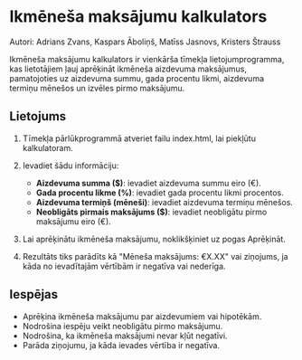 # Ikmēneša maksājumu kalkulators

Autori: Adrians Zvans, Kaspars Āboliņš, Matīss Jasnovs, Kristers Štrauss

Ikmēneša maksājumu kalkulators ir vienkārša tīmekļa lietojumprogramma, kas lietotājiem ļauj aprēķināt ikmēneša aizdevuma maksājumus, pamatojoties uz aizdevuma summu, gada procentu likmi, aizdevuma termiņu mēnešos un izvēles pirmo maksājumu.

## Lietojums

1. Tīmekļa pārlūkprogrammā atveriet failu index.html, lai piekļūtu kalkulatoram.

2. Ievadiet šādu informāciju:
   - **Aizdevuma summa ($)**: ievadiet aizdevuma summu eiro (€).
   - **Gada procentu likme (%)**: ievadiet gada procentu likmi procentos.
   - **Aizdevuma termiņš (mēneši)**: ievadiet aizdevuma termiņu mēnešos.
   - **Neobligāts pirmais maksājums ($)**: ievadiet neobligātu pirmo maksājumu eiro (€).

3. Lai aprēķinātu ikmēneša maksājumu, noklikšķiniet uz pogas Aprēķināt.

4. Rezultāts tiks parādīts kā "Mēneša maksājums: €X.XX" vai ziņojums, ja kāda no ievadītajām vērtībām ir negatīva vai nederīga.

## Iespējas

- Aprēķina ikmēneša maksājumu par aizdevumiem vai hipotēkām.
- Nodrošina iespēju veikt neobligātu pirmo maksājumu.
- Nodrošina, ka ikmēneša maksājumi nevar kļūt negatīvi.
- Parāda ziņojumu, ja kāda ievades vērtība ir negatīva.
